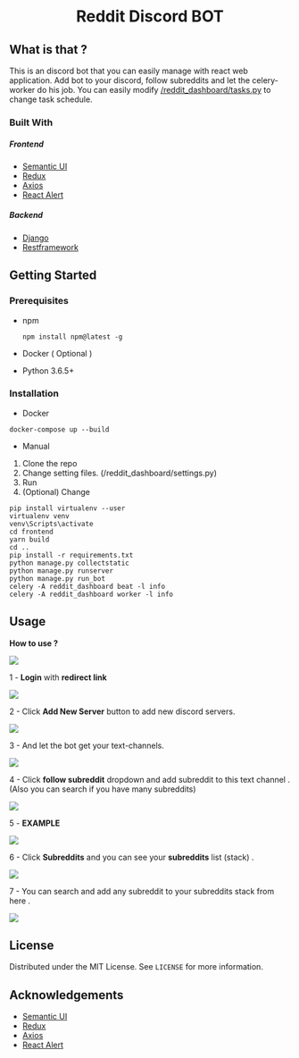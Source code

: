 <p align="center">
  <h1 align="center">Reddit Discord BOT</h1>
</p>

## What is that ?

This is an discord bot that you can easily manage with react web application. Add bot to your discord, follow subreddits and let the celery-worker do his job. You can easily modify [/reddit_dashboard/tasks.py](https://github.com/tarikyayla/reddit_dashboard/blob/master/reddit_dashboard/tasks.py) to change task schedule.



### Built With

##### Frontend
* [Semantic UI](https://react.semantic-ui.com/)
* [Redux](https://redux.js.org/)
* [Axios](https://www.npmjs.com/package/axios)
* [React Alert](https://www.npmjs.com/package/react-alert)
##### Backend
* [Django](https://djangoproject.com)
* [Restframework](https://www.django-rest-framework.org)




## Getting Started

### Prerequisites

* npm

  ```
  npm install npm@latest -g
  ```
   
* Docker ( Optional ) 
* Python 3.6.5+

### Installation

* Docker
```
docker-compose up --build
```

* Manual

1. Clone the repo
2. Change setting files. (/reddit_dashboard/settings.py) 
3. Run
4. (Optional) Change 
```
pip install virtualenv --user
virtualenv venv
venv\Scripts\activate
cd frontend
yarn build
cd ..
pip install -r requirements.txt
python manage.py collectstatic 
python manage.py runserver 
python manage.py run_bot 
celery -A reddit_dashboard beat -l info 
celery -A reddit_dashboard worker -l info
```

<!-- USAGE EXAMPLES -->
## Usage

**How to use ?**

![](https://i.imgur.com/b8UrPpF.jpeg)

1 - **Login** with **redirect link**

![](https://i.imgur.com/skx2DLW.png)

2 - Click  **Add New Server** button to add new discord servers.

![](https://i.imgur.com/9f8HOuI.png)

3 - And let the bot get your text-channels.

![](https://imgur.com/8KU6YUp.png)

4 - Click **follow subreddit** dropdown and add subreddit to this text channel .
(Also you can search if you have many subreddits)
 
![](https://imgur.com/DAQEjwi.png)

5 - **EXAMPLE** 

![](https://imgur.com/KbJW4YG.png)

6 - Click **Subreddits** and you can see your **subreddits** list (stack) .

![](https://imgur.com/oEdD07j.png)

7 - You can search and add any subreddit to your subreddits stack from here .

![](https://imgur.com/2lvE2PT.png)


<!-- LICENSE -->
## License

Distributed under the MIT License. See `LICENSE` for more information.


<!-- ACKNOWLEDGEMENTS -->
## Acknowledgements
* [Semantic UI](https://react.semantic-ui.com/)
* [Redux](https://redux.js.org/)
* [Axios](https://www.npmjs.com/package/axios)
* [React Alert](https://www.npmjs.com/package/react-alert)

